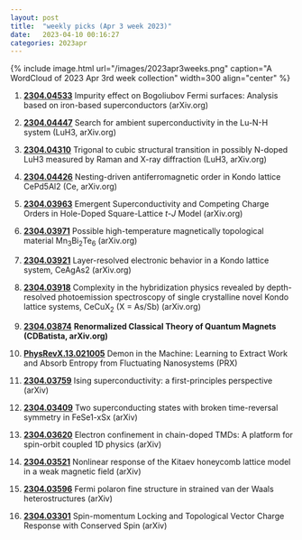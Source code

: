 ```yaml
---
layout: post
title:  "weekly picks (Apr 3 week 2023)"
date:   2023-04-10 00:16:27
categories: 2023apr
---
```



{% include image.html url="/images/2023apr3weeks.png" caption="A WordCloud of 2023 Apr 3rd week collection" width=300 align="center" %}



1. **[2304.04533](http://arxiv.org/abs/2304.04533)** Impurity effect on Bogoliubov Fermi surfaces: Analysis based on iron-based superconductors (arXiv.org)

1. **[2304.04447](http://arxiv.org/abs/2304.04447)** Search for ambient superconductivity in the Lu-N-H system (LuH3, arXiv.org)

1. **[2304.04310](http://arxiv.org/abs/2304.04310)** Trigonal to cubic structural transition in possibly N-doped LuH3 measured by Raman and X-ray diffraction (LuH3, arXiv.org)

1. **[2304.04426](http://arxiv.org/abs/2304.04426)** Nesting-driven antiferromagnetic order in Kondo lattice CePd5Al2 (Ce, arXiv.org)

1. **[2304.03963](http://arxiv.org/abs/2304.03963)** Emergent Superconductivity and Competing Charge Orders in Hole-Doped Square-Lattice $t$-$J$ Model (arXiv.org)

1. **[2304.03971](http://arxiv.org/abs/2304.03971)** Possible high-temperature magnetically topological material Mn$_{3}$Bi$_{2}$Te$_{6}$ (arXiv.org)

1. **[2304.03921](http://arxiv.org/abs/2304.03921)** Layer-resolved electronic behavior in a Kondo lattice system, CeAgAs2 (arXiv.org)

1. **[2304.03918](http://arxiv.org/abs/2304.03918)** Complexity in the hybridization physics revealed by depth-resolved photoemission spectroscopy of single crystalline novel Kondo lattice systems, CeCuX$_2$ (X = As/Sb) (arXiv.org)

1. **[2304.03874](http://arxiv.org/abs/2304.03874)** **Renormalized Classical Theory of Quantum Magnets (CDBatista, arXiv.org)**

1. **[PhysRevX.13.021005](https://link.aps.org/doi/10.1103/PhysRevX.13.021005)** Demon in the Machine: Learning to Extract Work and Absorb Entropy from Fluctuating Nanosystems (PRX)



1. **[2304.03759](http://arxiv.org/abs/2304.03759)** Ising superconductivity: a first-principles perspective (arXiv)

1. **[2304.03409](http://arxiv.org/abs/2304.03409)** Two superconducting states with broken time-reversal symmetry in FeSe1-xSx (arXiv)

1. **[2304.03620](http://arxiv.org/abs/2304.03620)** Electron confinement in chain-doped TMDs: A platform for spin-orbit coupled 1D physics (arXiv)

1. **[2304.03521](http://arxiv.org/abs/2304.03521)** Nonlinear response of the Kitaev honeycomb lattice model in a weak magnetic field (arXiv)

1. **[2304.03596](http://arxiv.org/abs/2304.03596)** Fermi polaron fine structure in strained van der Waals heterostructures (arXiv)

1. **[2304.03301](http://arxiv.org/abs/2304.03301)** Spin-momentum Locking and Topological Vector Charge Response with Conserved Spin (arXiv)




